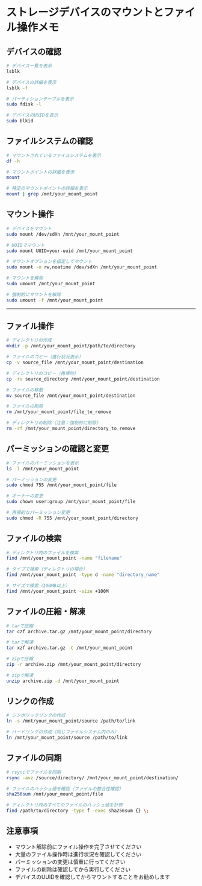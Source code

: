 # ストレージデバイスのマウントとファイル操作メモ

## デバイスの確認
```bash
# デバイス一覧を表示
lsblk

# デバイスの詳細を表示
lsblk -f

# パーティションテーブルを表示
sudo fdisk -l

# デバイスのUUIDを表示
sudo blkid
```

## ファイルシステムの確認
```bash
# マウントされているファイルシステムを表示
df -h

# マウントポイントの詳細を表示
mount

# 特定のマウントポイントの詳細を表示
mount | grep /mnt/your_mount_point
```

## マウント操作
```bash
# デバイスをマウント
sudo mount /dev/sdXn /mnt/your_mount_point

# UUIDでマウント
sudo mount UUID=your-uuid /mnt/your_mount_point

# マウントオプションを指定してマウント
sudo mount -o rw,noatime /dev/sdXn /mnt/your_mount_point

# マウントを解除
sudo umount /mnt/your_mount_point

# 強制的にマウントを解除
sudo umount -f /mnt/your_mount_point
```



----

## ファイル操作
```bash
# ディレクトリの作成
mkdir -p /mnt/your_mount_point/path/to/directory

# ファイルのコピー（進行状況表示）
cp -v source_file /mnt/your_mount_point/destination

# ディレクトリのコピー（再帰的）
cp -rv source_directory /mnt/your_mount_point/destination

# ファイルの移動
mv source_file /mnt/your_mount_point/destination

# ファイルの削除
rm /mnt/your_mount_point/file_to_remove

# ディレクトリの削除（注意：強制的に削除）
rm -rf /mnt/your_mount_point/directory_to_remove
```

## パーミッションの確認と変更
```bash
# ファイルのパーミッションを表示
ls -l /mnt/your_mount_point

# パーミッションの変更
sudo chmod 755 /mnt/your_mount_point/file

# オーナーの変更
sudo chown user:group /mnt/your_mount_point/file

# 再帰的なパーミッション変更
sudo chmod -R 755 /mnt/your_mount_point/directory
```

## ファイルの検索
```bash
# ディレクトリ内のファイルを検索
find /mnt/your_mount_point -name "filename"

# タイプで検索（ディレクトリの場合）
find /mnt/your_mount_point -type d -name "directory_name"

# サイズで検索（100MB以上）
find /mnt/your_mount_point -size +100M
```

## ファイルの圧縮・解凍
```bash
# tarで圧縮
tar czf archive.tar.gz /mnt/your_mount_point/directory

# tarで解凍
tar xzf archive.tar.gz -C /mnt/your_mount_point

# zipで圧縮
zip -r archive.zip /mnt/your_mount_point/directory

# zipで解凍
unzip archive.zip -d /mnt/your_mount_point
```

## リンクの作成
```bash
# シンボリックリンクの作成
ln -s /mnt/your_mount_point/source /path/to/link

# ハードリンクの作成（同じファイルシステム内のみ）
ln /mnt/your_mount_point/source /path/to/link
```

## ファイルの同期
```bash
# rsyncでファイルを同期
rsync -avz /source/directory/ /mnt/your_mount_point/destination/

# ファイルのハッシュ値を確認（ファイルの整合性確認）
sha256sum /mnt/your_mount_point/file

# ディレクトリ内のすべてのファイルのハッシュ値を計算
find /path/to/directory -type f -exec sha256sum {} \;
```

## 注意事項
- マウント解除前にファイル操作を完了させてください
- 大量のファイル操作時は進行状況を確認してください
- パーミッションの変更は慎重に行ってください
- ファイルの削除は確認してから実行してください
- デバイスのUUIDを確認してからマウントすることをお勧めします